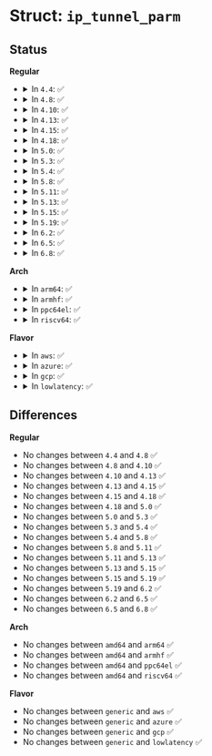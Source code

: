 # Struct: <code>ip_tunnel_parm</code>

## Status
<b>Regular</b>
<ul>
<li>
<details>
<summary>In <code>4.4</code>: ✅</summary>

```c
struct ip_tunnel_parm {
    char name[16];
    int link;
    __be16 i_flags;
    __be16 o_flags;
    __be32 i_key;
    __be32 o_key;
    struct iphdr iph;
};
```
</details>
</li>
<li>
<details>
<summary>In <code>4.8</code>: ✅</summary>

```c
struct ip_tunnel_parm {
    char name[16];
    int link;
    __be16 i_flags;
    __be16 o_flags;
    __be32 i_key;
    __be32 o_key;
    struct iphdr iph;
};
```
</details>
</li>
<li>
<details>
<summary>In <code>4.10</code>: ✅</summary>

```c
struct ip_tunnel_parm {
    char name[16];
    int link;
    __be16 i_flags;
    __be16 o_flags;
    __be32 i_key;
    __be32 o_key;
    struct iphdr iph;
};
```
</details>
</li>
<li>
<details>
<summary>In <code>4.13</code>: ✅</summary>

```c
struct ip_tunnel_parm {
    char name[16];
    int link;
    __be16 i_flags;
    __be16 o_flags;
    __be32 i_key;
    __be32 o_key;
    struct iphdr iph;
};
```
</details>
</li>
<li>
<details>
<summary>In <code>4.15</code>: ✅</summary>

```c
struct ip_tunnel_parm {
    char name[16];
    int link;
    __be16 i_flags;
    __be16 o_flags;
    __be32 i_key;
    __be32 o_key;
    struct iphdr iph;
};
```
</details>
</li>
<li>
<details>
<summary>In <code>4.18</code>: ✅</summary>

```c
struct ip_tunnel_parm {
    char name[16];
    int link;
    __be16 i_flags;
    __be16 o_flags;
    __be32 i_key;
    __be32 o_key;
    struct iphdr iph;
};
```
</details>
</li>
<li>
<details>
<summary>In <code>5.0</code>: ✅</summary>

```c
struct ip_tunnel_parm {
    char name[16];
    int link;
    __be16 i_flags;
    __be16 o_flags;
    __be32 i_key;
    __be32 o_key;
    struct iphdr iph;
};
```
</details>
</li>
<li>
<details>
<summary>In <code>5.3</code>: ✅</summary>

```c
struct ip_tunnel_parm {
    char name[16];
    int link;
    __be16 i_flags;
    __be16 o_flags;
    __be32 i_key;
    __be32 o_key;
    struct iphdr iph;
};
```
</details>
</li>
<li>
<details>
<summary>In <code>5.4</code>: ✅</summary>

```c
struct ip_tunnel_parm {
    char name[16];
    int link;
    __be16 i_flags;
    __be16 o_flags;
    __be32 i_key;
    __be32 o_key;
    struct iphdr iph;
};
```
</details>
</li>
<li>
<details>
<summary>In <code>5.8</code>: ✅</summary>

```c
struct ip_tunnel_parm {
    char name[16];
    int link;
    __be16 i_flags;
    __be16 o_flags;
    __be32 i_key;
    __be32 o_key;
    struct iphdr iph;
};
```
</details>
</li>
<li>
<details>
<summary>In <code>5.11</code>: ✅</summary>

```c
struct ip_tunnel_parm {
    char name[16];
    int link;
    __be16 i_flags;
    __be16 o_flags;
    __be32 i_key;
    __be32 o_key;
    struct iphdr iph;
};
```
</details>
</li>
<li>
<details>
<summary>In <code>5.13</code>: ✅</summary>

```c
struct ip_tunnel_parm {
    char name[16];
    int link;
    __be16 i_flags;
    __be16 o_flags;
    __be32 i_key;
    __be32 o_key;
    struct iphdr iph;
};
```
</details>
</li>
<li>
<details>
<summary>In <code>5.15</code>: ✅</summary>

```c
struct ip_tunnel_parm {
    char name[16];
    int link;
    __be16 i_flags;
    __be16 o_flags;
    __be32 i_key;
    __be32 o_key;
    struct iphdr iph;
};
```
</details>
</li>
<li>
<details>
<summary>In <code>5.19</code>: ✅</summary>

```c
struct ip_tunnel_parm {
    char name[16];
    int link;
    __be16 i_flags;
    __be16 o_flags;
    __be32 i_key;
    __be32 o_key;
    struct iphdr iph;
};
```
</details>
</li>
<li>
<details>
<summary>In <code>6.2</code>: ✅</summary>

```c
struct ip_tunnel_parm {
    char name[16];
    int link;
    __be16 i_flags;
    __be16 o_flags;
    __be32 i_key;
    __be32 o_key;
    struct iphdr iph;
};
```
</details>
</li>
<li>
<details>
<summary>In <code>6.5</code>: ✅</summary>

```c
struct ip_tunnel_parm {
    char name[16];
    int link;
    __be16 i_flags;
    __be16 o_flags;
    __be32 i_key;
    __be32 o_key;
    struct iphdr iph;
};
```
</details>
</li>
<li>
<details>
<summary>In <code>6.8</code>: ✅</summary>

```c
struct ip_tunnel_parm {
    char name[16];
    int link;
    __be16 i_flags;
    __be16 o_flags;
    __be32 i_key;
    __be32 o_key;
    struct iphdr iph;
};
```
</details>
</li>
</ul>
<b>Arch</b>
<ul>
<li>
<details>
<summary>In <code>arm64</code>: ✅</summary>

```c
struct ip_tunnel_parm {
    char name[16];
    int link;
    __be16 i_flags;
    __be16 o_flags;
    __be32 i_key;
    __be32 o_key;
    struct iphdr iph;
};
```
</details>
</li>
<li>
<details>
<summary>In <code>armhf</code>: ✅</summary>

```c
struct ip_tunnel_parm {
    char name[16];
    int link;
    __be16 i_flags;
    __be16 o_flags;
    __be32 i_key;
    __be32 o_key;
    struct iphdr iph;
};
```
</details>
</li>
<li>
<details>
<summary>In <code>ppc64el</code>: ✅</summary>

```c
struct ip_tunnel_parm {
    char name[16];
    int link;
    __be16 i_flags;
    __be16 o_flags;
    __be32 i_key;
    __be32 o_key;
    struct iphdr iph;
};
```
</details>
</li>
<li>
<details>
<summary>In <code>riscv64</code>: ✅</summary>

```c
struct ip_tunnel_parm {
    char name[16];
    int link;
    __be16 i_flags;
    __be16 o_flags;
    __be32 i_key;
    __be32 o_key;
    struct iphdr iph;
};
```
</details>
</li>
</ul>
<b>Flavor</b>
<ul>
<li>
<details>
<summary>In <code>aws</code>: ✅</summary>

```c
struct ip_tunnel_parm {
    char name[16];
    int link;
    __be16 i_flags;
    __be16 o_flags;
    __be32 i_key;
    __be32 o_key;
    struct iphdr iph;
};
```
</details>
</li>
<li>
<details>
<summary>In <code>azure</code>: ✅</summary>

```c
struct ip_tunnel_parm {
    char name[16];
    int link;
    __be16 i_flags;
    __be16 o_flags;
    __be32 i_key;
    __be32 o_key;
    struct iphdr iph;
};
```
</details>
</li>
<li>
<details>
<summary>In <code>gcp</code>: ✅</summary>

```c
struct ip_tunnel_parm {
    char name[16];
    int link;
    __be16 i_flags;
    __be16 o_flags;
    __be32 i_key;
    __be32 o_key;
    struct iphdr iph;
};
```
</details>
</li>
<li>
<details>
<summary>In <code>lowlatency</code>: ✅</summary>

```c
struct ip_tunnel_parm {
    char name[16];
    int link;
    __be16 i_flags;
    __be16 o_flags;
    __be32 i_key;
    __be32 o_key;
    struct iphdr iph;
};
```
</details>
</li>
</ul>

## Differences
<b>Regular</b>
<ul>
<li>
No changes between <code>4.4</code> and <code>4.8</code> ✅
</li>
<li>
No changes between <code>4.8</code> and <code>4.10</code> ✅
</li>
<li>
No changes between <code>4.10</code> and <code>4.13</code> ✅
</li>
<li>
No changes between <code>4.13</code> and <code>4.15</code> ✅
</li>
<li>
No changes between <code>4.15</code> and <code>4.18</code> ✅
</li>
<li>
No changes between <code>4.18</code> and <code>5.0</code> ✅
</li>
<li>
No changes between <code>5.0</code> and <code>5.3</code> ✅
</li>
<li>
No changes between <code>5.3</code> and <code>5.4</code> ✅
</li>
<li>
No changes between <code>5.4</code> and <code>5.8</code> ✅
</li>
<li>
No changes between <code>5.8</code> and <code>5.11</code> ✅
</li>
<li>
No changes between <code>5.11</code> and <code>5.13</code> ✅
</li>
<li>
No changes between <code>5.13</code> and <code>5.15</code> ✅
</li>
<li>
No changes between <code>5.15</code> and <code>5.19</code> ✅
</li>
<li>
No changes between <code>5.19</code> and <code>6.2</code> ✅
</li>
<li>
No changes between <code>6.2</code> and <code>6.5</code> ✅
</li>
<li>
No changes between <code>6.5</code> and <code>6.8</code> ✅
</li>
</ul>
<b>Arch</b>
<ul>
<li>
No changes between <code>amd64</code> and <code>arm64</code> ✅
</li>
<li>
No changes between <code>amd64</code> and <code>armhf</code> ✅
</li>
<li>
No changes between <code>amd64</code> and <code>ppc64el</code> ✅
</li>
<li>
No changes between <code>amd64</code> and <code>riscv64</code> ✅
</li>
</ul>
<b>Flavor</b>
<ul>
<li>
No changes between <code>generic</code> and <code>aws</code> ✅
</li>
<li>
No changes between <code>generic</code> and <code>azure</code> ✅
</li>
<li>
No changes between <code>generic</code> and <code>gcp</code> ✅
</li>
<li>
No changes between <code>generic</code> and <code>lowlatency</code> ✅
</li>
</ul>

